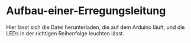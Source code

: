 # Aufbau-einer-Erregungsleitung
Hier lässt sich die Datei herunterladen, die auf dem Arduino läuft, und die LEDs in der richtigen Reihenfolge leuchten lässt.
